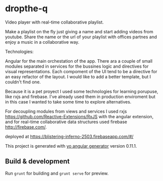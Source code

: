 # dropthe-q

Video player with real-time collaborative playlist.

Make a playlist on the fly just giving a name and start adding videos from youtube. Share the name or the url of your playlist with offices partnes and enjoy a music in a collaborative way.

Technologies:

Angular for the main orchestation of the app. There ara a couple of small modules separated in services for the bussines logic and directives for visual representations. Each compoment of the UI tend to be a directive for an easy refactor of the layout. I would like to add a better template, but I couldn't find one.

Because it is a pet proyect I used some technologies for learning porupuse, like rxjs and firebase. I've already used them in production enviroment but in this case I wanted to take some time to explore alternatives.

For decoupling modules from views and services I used rxjs https://github.com/Reactive-Extensions/RxJS with the angular extension, and for real-time collaborative data structures used firebase http://firebase.com/.

deployed at https://blistering-inferno-2503.firebaseapp.com/#/

This project is generated with [yo angular generator](https://github.com/yeoman/generator-angular)
version 0.11.1.

## Build & development

Run `grunt` for building and `grunt serve` for preview.
